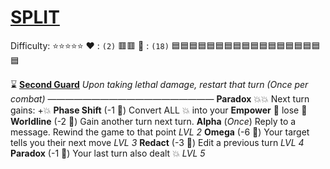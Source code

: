 # [**__SPLIT__**](<https://youtu.be/tLnea_nab4Y?si=847opF8HCkON49Nf>)
Difficulty: ⭐⭐⭐⭐⭐
:heart: : `(2)`   :red_square::red_square:
:large_blue_diamond: : `(18)` :blue_square::blue_square::blue_square::blue_square::blue_square::blue_square::blue_square::blue_square::blue_square::blue_square::blue_square::blue_square::blue_square::blue_square::blue_square::blue_square::blue_square::blue_square: 

:hourglass: [**Second Guard**](https://cdn.discordapp.com/attachments/1056365502101979146/1168685658697642086/split.jpg?ex=6552aa56&is=65403556&hm=b10ee033f0868523d5cabd3d397b2aad817dbb7ce0f23c494989256697fd74b0&) 
*Upon taking lethal damage, restart that turn (Once per combat)*
———————————————————
**Paradox** :boom::boom: Next turn gains: +:boom:
**Phase Shift** (-1 :large_blue_diamond:) Convert ALL :boom: into your __Empower__ :twisted_rightwards_arrows: lose :large_blue_diamond:
**Worldline** (-2 :large_blue_diamond:) Gain another turn next turn.
**Alpha** (*Once*) Reply to a message. Rewind the game to that point *LVL 2*
**Omega** (-6 :large_blue_diamond:) Your target tells you their next move *LVL 3*
**Redact** (-3 :large_blue_diamond:) Edit a previous turn *LVL 4*
**Paradox** (-1 :large_blue_diamond:) Your last turn also dealt :boom: *LVL 5*
